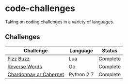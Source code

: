 # code-challenges
Taking on coding challenges in a variety of languages.
## Challenges
Challenge | Language | Status
----------|----------|--------
[Fizz Buzz](https://www.codeeval.com/open_challenges/1/) | Lua | Complete 
[Reverse Words](https://www.codeeval.com/open_challenges/8/) | Go | Complete
[Chardonnay or Cabernet](https://www.codeeval.com/open_challenges/211/) | Python 2.7 | Complete
